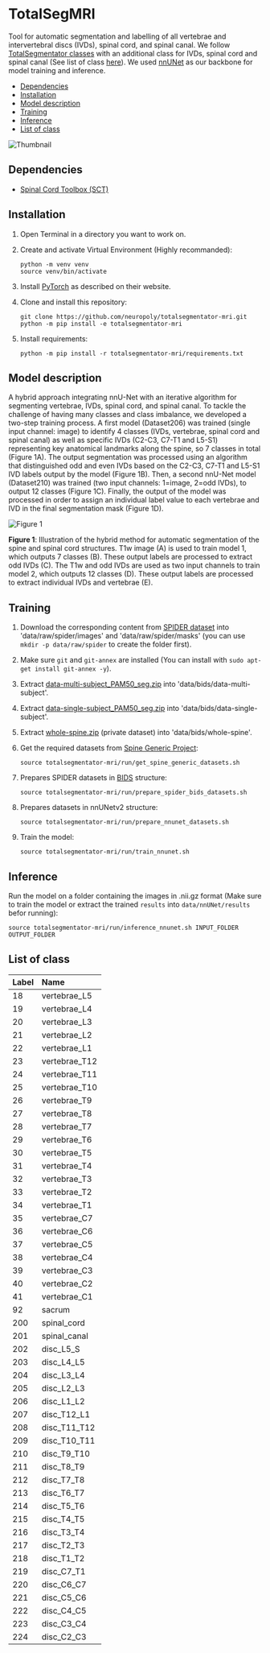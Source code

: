 # TotalSegMRI

Tool for automatic segmentation and labelling of all vertebrae and intervertebral discs (IVDs), spinal cord, and spinal canal. We follow [TotalSegmentator classes](https://github.com/wasserth/TotalSegmentator?tab=readme-ov-file#class-details) with an additional class for IVDs, spinal cord and spinal canal (See list of class [here](#list-of-class)). We used [nnUNet](https://github.com/MIC-DKFZ/nnUNet) as our backbone for model training and inference.

- [Dependencies](#dependencies)
- [Installation](#installation)
- [Model description](#model-description)
- [Training](#training)
- [Inference](#inference)
- [List of class](#list-of-class)

![Thumbnail](https://github.com/neuropoly/totalsegmentator-mri/assets/36595323/ceca5bb7-f370-477a-8b21-9774853948c6)

## Dependencies

- [Spinal Cord Toolbox (SCT)](https://github.com/neuropoly/spinalcordtoolbox)

## Installation

1. Open Terminal in a directory you want to work on.

1. Create and activate Virtual Environment (Highly recommanded):
    ```
    python -m venv venv
    source venv/bin/activate
    ```

1. Install [PyTorch](https://pytorch.org/get-started/locally/) as described on their website.

1. Clone and install this repository:
    ```
    git clone https://github.com/neuropoly/totalsegmentator-mri.git
    python -m pip install -e totalsegmentator-mri
    ```

1. Install requirements:
    ```
    python -m pip install -r totalsegmentator-mri/requirements.txt
    ```

## Model description
A hybrid approach integrating nnU-Net with an iterative algorithm for segmenting vertebrae, IVDs, spinal cord, and spinal canal. To tackle the challenge of having many classes and class imbalance, we developed a two-step training process. A first model (Dataset206) was trained (single input channel: image) to identify 4 classes (IVDs, vertebrae, spinal cord and spinal canal) as well as specific IVDs (C2-C3, C7-T1 and L5-S1) representing key anatomical landmarks along the spine, so 7 classes in total (Figure 1A). The output segmentation was processed using an algorithm that distinguished odd and even IVDs based on the C2-C3, C7-T1 and L5-S1 IVD labels output by the model (Figure 1B). Then, a second nnU-Net model (Dataset210) was trained (two input channels: 1=image, 2=odd IVDs), to output 12 classes (Figure 1C). Finally, the output of the model was processed in order to assign an individual label value to each vertebrae and IVD in the final segmentation mask (Figure 1D).

![Figure 1](https://github.com/neuropoly/totalsegmentator-mri/assets/36595323/3958cbc6-a059-4ccf-b3b1-02dbc3a4a62d)

**Figure 1**: Illustration of the hybrid method for automatic segmentation of the spine and spinal cord structures. T1w image (A) is used to train model 1, which outputs 7 classes (B). These output labels are processed to extract odd IVDs (C). The T1w and odd IVDs are used as two input channels to train model 2, which outputs 12 classes (D). These output labels are processed to extract individual IVDs and vertebrae (E).

## Training

1. Download the corresponding content from [SPIDER dataset](https://doi.org/10.5281/zenodo.10159290) into 'data/raw/spider/images' and 'data/raw/spider/masks' (you can use `mkdir -p data/raw/spider` to create the folder first).

1. Make sure `git` and `git-annex` are installed (You can install with `sudo apt-get install git-annex -y`).

1. Extract [data-multi-subject_PAM50_seg.zip](https://drive.google.com/file/d/1Sq38xLHnVxhLr0s1j27ywbeshNUjo3IP) into 'data/bids/data-multi-subject'.

1. Extract [data-single-subject_PAM50_seg.zip](https://drive.google.com/file/d/1YvuFHL8GDJ5SXlMLORWDjR5SNkDL6TUU) into 'data/bids/data-single-subject'.

1. Extract [whole-spine.zip](https://drive.google.com/file/d/143i0ODmeqohpc4vu5Aa5lnv8LLEyOU0F) (private dataset) into 'data/bids/whole-spine'.

1. Get the required datasets from [Spine Generic Project](https://github.com/spine-generic/):
    ```
    source totalsegmentator-mri/run/get_spine_generic_datasets.sh
    ```

1. Prepares SPIDER datasets in [BIDS](https://bids.neuroimaging.io/) structure:
    ```
    source totalsegmentator-mri/run/prepare_spider_bids_datasets.sh
    ```

1. Prepares datasets in nnUNetv2 structure:
    ```
    source totalsegmentator-mri/run/prepare_nnunet_datasets.sh
    ```

1. Train the model:
    ```
    source totalsegmentator-mri/run/train_nnunet.sh
    ```

## Inference
Run the model on a folder containing the images in .nii.gz format (Make sure to train the model or extract the trained `results` into `data/nnUNet/results` befor running):
```
source totalsegmentator-mri/run/inference_nnunet.sh INPUT_FOLDER OUTPUT_FOLDER
```

## List of class

|Label|Name|
|:-----|:-----|
| 18 | vertebrae_L5 |
| 19 | vertebrae_L4 |
| 20 | vertebrae_L3 |
| 21 | vertebrae_L2 |
| 22 | vertebrae_L1 |
| 23 | vertebrae_T12 |
| 24 | vertebrae_T11 |
| 25 | vertebrae_T10 |
| 26 | vertebrae_T9 |
| 27 | vertebrae_T8 |
| 28 | vertebrae_T7 |
| 29 | vertebrae_T6 |
| 30 | vertebrae_T5 |
| 31 | vertebrae_T4 |
| 32 | vertebrae_T3 |
| 33 | vertebrae_T2 |
| 34 | vertebrae_T1 |
| 35 | vertebrae_C7 |
| 36 | vertebrae_C6 |
| 37 | vertebrae_C5 |
| 38 | vertebrae_C4 |
| 39 | vertebrae_C3 |
| 40 | vertebrae_C2 |
| 41 | vertebrae_C1 |
| 92 | sacrum |
| 200 | spinal_cord |
| 201 | spinal_canal |
| 202 | disc_L5_S |
| 203 | disc_L4_L5 |
| 204 | disc_L3_L4 |
| 205 | disc_L2_L3 |
| 206 | disc_L1_L2 |
| 207 | disc_T12_L1 |
| 208 | disc_T11_T12 |
| 209 | disc_T10_T11 |
| 210 | disc_T9_T10 |
| 211 | disc_T8_T9 |
| 212 | disc_T7_T8 |
| 213 | disc_T6_T7 |
| 214 | disc_T5_T6 |
| 215 | disc_T4_T5 |
| 216 | disc_T3_T4 |
| 217 | disc_T2_T3 |
| 218 | disc_T1_T2 |
| 219 | disc_C7_T1 |
| 220 | disc_C6_C7 |
| 221 | disc_C5_C6 |
| 222 | disc_C4_C5 |
| 223 | disc_C3_C4 |
| 224 | disc_C2_C3 |
